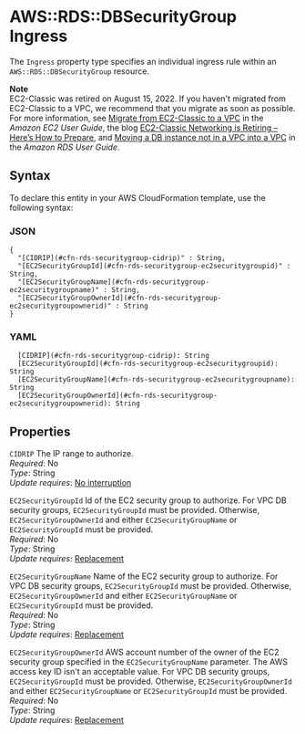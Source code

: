 # AWS::RDS::DBSecurityGroup Ingress<a name="aws-properties-rds-security-group-rule"></a>

The `Ingress` property type specifies an individual ingress rule within an `AWS::RDS::DBSecurityGroup` resource\.

**Note**  
EC2\-Classic was retired on August 15, 2022\. If you haven't migrated from EC2\-Classic to a VPC, we recommend that you migrate as soon as possible\. For more information, see [Migrate from EC2\-Classic to a VPC](https://docs.aws.amazon.com/AWSEC2/latest/UserGuide/vpc-migrate.html) in the _Amazon EC2 User Guide_, the blog [EC2\-Classic Networking is Retiring – Here’s How to Prepare](http://aws.amazon.com/blogs/aws/ec2-classic-is-retiring-heres-how-to-prepare/), and [Moving a DB instance not in a VPC into a VPC](https://docs.aws.amazon.com/AmazonRDS/latest/UserGuide/USER_VPC.Non-VPC2VPC.html) in the _Amazon RDS User Guide_\.

## Syntax<a name="aws-properties-rds-security-group-rule-syntax"></a>

To declare this entity in your AWS CloudFormation template, use the following syntax:

### JSON<a name="aws-properties-rds-security-group-rule-syntax.json"></a>

```
{
  "[CIDRIP](#cfn-rds-securitygroup-cidrip)" : String,
  "[EC2SecurityGroupId](#cfn-rds-securitygroup-ec2securitygroupid)" : String,
  "[EC2SecurityGroupName](#cfn-rds-securitygroup-ec2securitygroupname)" : String,
  "[EC2SecurityGroupOwnerId](#cfn-rds-securitygroup-ec2securitygroupownerid)" : String
}
```

### YAML<a name="aws-properties-rds-security-group-rule-syntax.yaml"></a>

```
  [CIDRIP](#cfn-rds-securitygroup-cidrip): String
  [EC2SecurityGroupId](#cfn-rds-securitygroup-ec2securitygroupid): String
  [EC2SecurityGroupName](#cfn-rds-securitygroup-ec2securitygroupname): String
  [EC2SecurityGroupOwnerId](#cfn-rds-securitygroup-ec2securitygroupownerid): String
```

## Properties<a name="aws-properties-rds-security-group-rule-properties"></a>

`CIDRIP` <a name="cfn-rds-securitygroup-cidrip"></a>
The IP range to authorize\.  
_Required_: No  
_Type_: String  
_Update requires_: [No interruption](https://docs.aws.amazon.com/AWSCloudFormation/latest/UserGuide/using-cfn-updating-stacks-update-behaviors.html#update-no-interrupt)

`EC2SecurityGroupId` <a name="cfn-rds-securitygroup-ec2securitygroupid"></a>
Id of the EC2 security group to authorize\. For VPC DB security groups, `EC2SecurityGroupId` must be provided\. Otherwise, `EC2SecurityGroupOwnerId` and either `EC2SecurityGroupName` or `EC2SecurityGroupId` must be provided\.  
_Required_: No  
_Type_: String  
_Update requires_: [Replacement](https://docs.aws.amazon.com/AWSCloudFormation/latest/UserGuide/using-cfn-updating-stacks-update-behaviors.html#update-replacement)

`EC2SecurityGroupName` <a name="cfn-rds-securitygroup-ec2securitygroupname"></a>
Name of the EC2 security group to authorize\. For VPC DB security groups, `EC2SecurityGroupId` must be provided\. Otherwise, `EC2SecurityGroupOwnerId` and either `EC2SecurityGroupName` or `EC2SecurityGroupId` must be provided\.  
_Required_: No  
_Type_: String  
_Update requires_: [Replacement](https://docs.aws.amazon.com/AWSCloudFormation/latest/UserGuide/using-cfn-updating-stacks-update-behaviors.html#update-replacement)

`EC2SecurityGroupOwnerId` <a name="cfn-rds-securitygroup-ec2securitygroupownerid"></a>
AWS account number of the owner of the EC2 security group specified in the `EC2SecurityGroupName` parameter\. The AWS access key ID isn't an acceptable value\. For VPC DB security groups, `EC2SecurityGroupId` must be provided\. Otherwise, `EC2SecurityGroupOwnerId` and either `EC2SecurityGroupName` or `EC2SecurityGroupId` must be provided\.  
_Required_: No  
_Type_: String  
_Update requires_: [Replacement](https://docs.aws.amazon.com/AWSCloudFormation/latest/UserGuide/using-cfn-updating-stacks-update-behaviors.html#update-replacement)
